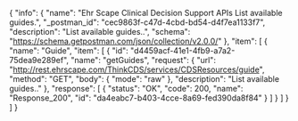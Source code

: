 {
  "info": {
    "name": "Ehr Scape Clinical Decision Support APIs List available guides.",
    "_postman_id": "cec9863f-c47d-4cbd-bd54-d4f7ea1133f7",
    "description": "List available guides..",
    "schema": "https://schema.getpostman.com/json/collection/v2.0.0/"
  },
  "item": [
    {
      "name": "Guide",
      "item": [
        {
          "id": "d4459acf-41e1-4fb9-a7a2-75dea9e289ef",
          "name": "getGuides",
          "request": {
            "url": "http://rest.ehrscape.com/ThinkCDS/services/CDSResources/guide",
            "method": "GET",
            "body": {
              "mode": "raw"
            },
            "description": "List available guides.."
          },
          "response": [
            {
              "status": "OK",
              "code": 200,
              "name": "Response_200",
              "id": "da4eabc7-b403-4cce-8a69-fed390da8f84"
            }
          ]
        }
      ]
    }
  ]
}